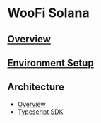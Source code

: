 # WooFi Solana

## [Overview](overview.md)

## [Environment Setup](environment-setup.md)

## Architecture
* [Overview](architecture.md)
* [Typescript SDK](sdk.md)


